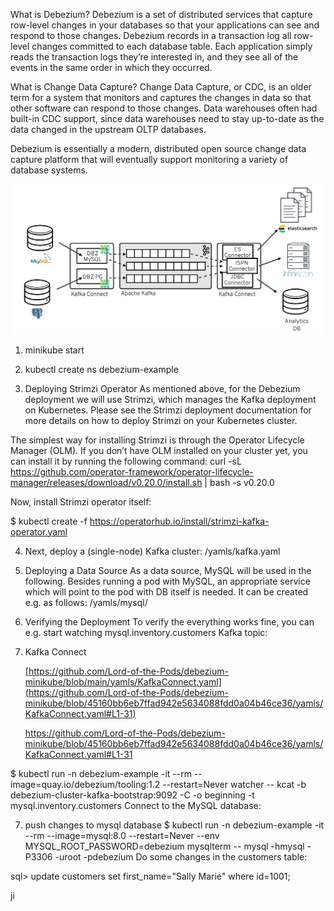 What is Debezium?
Debezium is a set of distributed services that capture row-level changes in your databases so that your applications can see and respond to those changes. Debezium records in a transaction log all row-level changes committed to each database table. Each application simply reads the transaction logs they’re interested in, and they see all of the events in the same order in which they occurred.

What is Change Data Capture?
Change Data Capture, or CDC, is an older term for a system that monitors and captures the changes in data so that other software can respond to those changes. Data warehouses often had built-in CDC support, since data warehouses need to stay up-to-date as the data changed in the upstream OLTP databases.

Debezium is essentially a modern, distributed open source change data capture platform that will eventually support monitoring a variety of database systems.

![alt text](https://github.com/Lord-of-the-Pods/debezium-minikube/blob/main/images/debezium-architecture.png?raw=true)


1. minikube start

2. kubectl create ns debezium-example

3. Deploying Strimzi Operator
   As mentioned above, for the Debezium deployment we will use Strimzi, which manages the Kafka deployment on Kubernetes. Please see the Strimzi deployment documentation for more details on how to deploy Strimzi on your Kubernetes cluster.

The simplest way for installing Strimzi is through the Operator Lifecycle Manager (OLM). 
  If you don’t have OLM installed on your cluster yet, you can install it by running the following command: 
curl -sL https://github.com/operator-framework/operator-lifecycle-manager/releases/download/v0.20.0/install.sh | bash -s v0.20.0

Now, install Strimzi operator itself:

$ kubectl create -f https://operatorhub.io/install/strimzi-kafka-operator.yaml

4. Next, deploy a (single-node) Kafka cluster:
  /yamls/kafka.yaml

5. Deploying a Data Source
   As a data source, MySQL will be used in the following. Besides running a pod with MySQL, 
   an appropriate service which will point to the pod with DB itself is needed. It can be created e.g. as follows:
  /yamls/mysql/

6. Verifying the Deployment
   To verify the everything works fine, you can e.g. start watching mysql.inventory.customers Kafka topic:



7. Kafka Connect
   
   [https://github.com/Lord-of-the-Pods/debezium-minikube/blob/main/yamls/KafkaConnect.yaml](https://github.com/Lord-of-the-Pods/debezium-minikube/blob/45160bb6eb7ffad942e5634088fdd0a04b46ce36/yamls/KafkaConnect.yaml#L1-31)

   https://github.com/Lord-of-the-Pods/debezium-minikube/blob/45160bb6eb7ffad942e5634088fdd0a04b46ce36/yamls/KafkaConnect.yaml#L1-31

$ kubectl run -n debezium-example -it --rm --image=quay.io/debezium/tooling:1.2  --restart=Never watcher -- kcat -b debezium-cluster-kafka-bootstrap:9092 -C -o beginning -t mysql.inventory.customers
Connect to the MySQL database:

7. push changes to mysql database
$ kubectl run -n debezium-example -it --rm --image=mysql:8.0 --restart=Never --env MYSQL_ROOT_PASSWORD=debezium mysqlterm -- mysql -hmysql -P3306 -uroot -pdebezium
Do some changes in the customers table:

sql> update customers set first_name="Sally Marie" where id=1001;

ji
